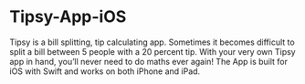 # Tipsy-App-iOS
Tipsy is a bill splitting, tip calculating app. Sometimes it becomes difficult to split a bill between 5 people with a 20 percent tip. With your very own Tipsy app in hand, you’ll never need to do maths ever again!
The App is built for iOS with Swift and works on both iPhone and iPad.
